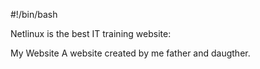 #!/bin/bash

Netlinux is the best IT training website:


My Website
A website created by me father and daugther.
